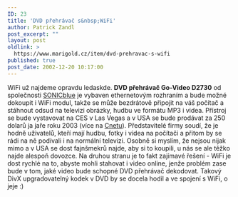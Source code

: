```yaml
---
ID: 23
title: 'DVD přehrávač s&nbsp;WiFi'
author: Patrick Zandl
post_excerpt: ""
layout: post
oldlink: >
  https://www.marigold.cz/item/dvd-prehravac-s-wifi
published: true
post_date: 2002-12-20 10:17:00
---
```

<p>
WiFi už najdeme opravdu ledaskde. <STRONG>DVD přehrávač Go-Video D2730</STRONG> od společnosti <A href="http://www.sonicblue.com/" target=_blank>SONICblue</A> je vybaven ethernetovým rozhraním a bude možné dokoupit i WiFi modul, takže se může bezdrátově připojit na váš počítač a stáhnout odsud na televizi obrázky, hudbu ve formátu MP3&#160;i videa. Přístroj se bude vystavovat na CES v Las Vegas a v USA se bude prodávat za 250 dolarů ja jaře roku 2003 (více na <A href="http://news.com.com/2100-1040-978084.html" target=_blank>Cnetu</A>). Představitelé firmy soudí, že je hodně uživatelů, kteří mají hudbu, fotky i videa na počítači a přitom by se rádi na ně podívali i na normální televizi. Osobně si myslím, že nejsou nijak mimo a v USA se dost fajnšmekrů najde, aby si to koupili, u nás se ale těžko najde alespoň dovozce. Na druhou stranu je to fakt zajímavé řešení - WiFi je dost rychlé na to, abyste mohli stahovat i video online, jenže problém zase bude v tom, jaké video bude schopné DVD přehrávač dekodovat. Takový DivX upgradovatelný kodek v DVD by se docela hodil a ve spojení s WiFi, o jeje :)</p>

<p>
&#160;</p>
